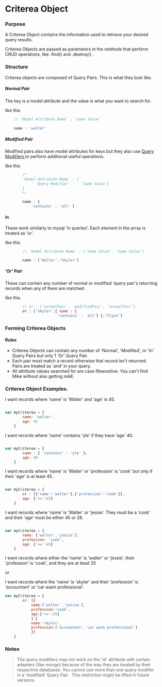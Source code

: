 # Criterea Object
### Purpose
A Criterea Object contains the information used to retrieve your desired query results.  

Criterea Objects are passed as parameters in the methods that perform CRUD operations, like .find() and .destroy() .


### Structure
Criterea objects are composed of Query Pairs.  This is what they look like.
##### Normal Pair
The key is a model attribute and the value is what you want to search for.

like this
```javascript
	// `Model Attribute Name` : 'Some Value'
	
	name : 'walter'
```

##### Modified Pair
Modified pairs also have model attributes for keys but they also use <a href=""> Query Modifiers </a> to perform additional useful operations.
		
like this
```javascript
		/*
		`Model Attribute Name` : {
			' `Query Modifier` ' : 'Some Value'}
		}
		*/

		name : {
			'contains' : 'alt' }
```

#### in
These work similarly to mysql 'in queries'.  Each element in the array is treated as 'or'.

like this
```javascript
		// `Model Attribute Name` : ['Some Value', 'Some Value']

		name : ['Walter','Skyler']
```

##### 'Or' Pair
These can contain any number of normal or modified 'query pair's returning records when any of them are matched.

like this
```javascript
		// or : [`normalPair`, `modifiedPair', `normalPair`]
		or : ['Skyler',{ name : {
						'contains' : 'alt'} },'Flynn']
```

### Forming Criterea Objects
#### Rules
- Criterea Objects can contain any number of 'Normal', 'Modified', or 'In' Query Pairs but only 1 'Or' Query Pair.
- Each pair must match a record otherwise that record isn't returned.  Pairs are treated as 'and' in your query.
- All attribute values searched for are case INsensitive.  You can't find Mike without also getting mikE.

### Criterea Object Examples.

I want records where 'name' is 'Walter' and 'age' is 45.
```javascript

var myCriterea = {
		name: 'walter',
		age: 45
	}

```
I want records where 'name' contains 'yle' if they have 'age' 40.
```javascript

var myCriterea = {
		name : { 'contains' : 'yle' },
		age: 40
	}

```

I want records where 'name' is 'Walter' or 'profession' is 'cook' but only if their 'age' is at least 45.
```javascript

var myCriterea = {
		or : [{'name':'walter'},{'profession':'cook'}],
		age: {'>=':45}
	}

```


I want records where 'name' is 'Walter' or 'jessie'.  They must be a 'cook' and their 'age' must be either 45 or 28.
```javascript

var myCriterea = {
		name: ['walter','jessie'],
		profession: 'cook',
		age: {'>=':45}
	}

```

I want records where either the 'name' is 'walter' or 'jessie', their 'profession' is 'cook', and they are at least 35

or

I want records where the 'name' is 'skyler' and their 'profession' is 'accountant' or 'car wash professional'. 
```javascript 
var myCriterea = {
		or: [{
			name:['walter','jessie'],
			profession:'cook',
			age:{'>=':35}
			},{
			name:'skyler',
			profession:['accountant','car wash professional']
			}]
	}
```

### Notes
> The query modifiers may not work on the 'id' attribute with certain adapters (like mongo) because of the way they are treated by their respective databases.
> You cannot use more than one query modifier in a 'modified' Query Pair .  This restriction might be lifted in future versions.
